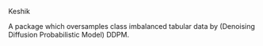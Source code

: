 Keshik 

A package which oversamples class imbalanced tabular data by (Denoising Diffusion Probabilistic Model) DDPM.
